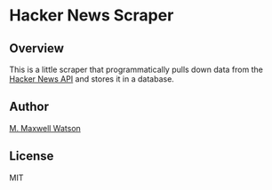# Hacker News Scraper

## Overview

This is a little scraper that programmatically pulls down data from the [Hacker News API](https://github.com/HackerNews/API) and stores it in a database.

## Author

[M. Maxwell Watson](https://github.com/mmwtsn)

## License

MIT
